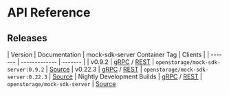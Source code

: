 # API Reference

## Releases

| Version | Documentation | mock-sdk-server Container Tag | Clients |
| ------- | ------------- | ------- |
| v0.9.2 | [gRPC][grpc092] / [REST][rest092] | `openstorage/mock-sdk-server:0.9.2` | [Source][client092]
| v0.22.3 | [gRPC][grpc022x] / [REST][rest022x] | `openstorage/mock-sdk-server:0.22.3` | [Source][client022x]
| Nightly Development Builds | [gRPC][grpc] / [REST][rest] | `openstorage/mock-sdk-server` | [Source][client]


[grpc092]: release-sdk-0.9.generated-api.md
[rest092]: https://libopenstorage.github.io/w/swagger-ui/release-sdk-0.9.index.html
[client092]: https://github.com/libopenstorage/openstorage-sdk-clients/releases/tag/v0.9.2

[grpc022x]: release-4.0.generated-api.md
[rest022x]: https://libopenstorage.github.io/w/swagger-ui/release-4.0.index.html
[client022x]: https://github.com/libopenstorage/openstorage-sdk-clients/releases/tag/v0.22.3

[grpc]: master.generated-api.md
[rest]: https://libopenstorage.github.io/w/swagger-ui/index.html
[client]: https://github.com/libopenstorage/openstorage-sdk-clients
